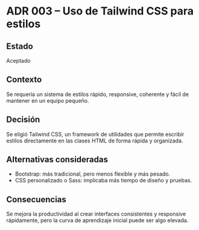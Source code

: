 # ADR 003 – Uso de Tailwind CSS para estilos

## Estado
Aceptado

## Contexto
Se requería un sistema de estilos rápido, responsive, coherente y fácil de mantener en un equipo pequeño.

## Decisión
Se eligió Tailwind CSS, un framework de utilidades que permite escribir estilos directamente en las clases HTML de forma rápida y organizada.

## Alternativas consideradas
- Bootstrap: más tradicional, pero menos flexible y más pesado.
- CSS personalizado o Sass: implicaba más tiempo de diseño y pruebas.

## Consecuencias
Se mejora la productividad al crear interfaces consistentes y responsive rápidamente, pero la curva de aprendizaje inicial puede ser algo elevada.
